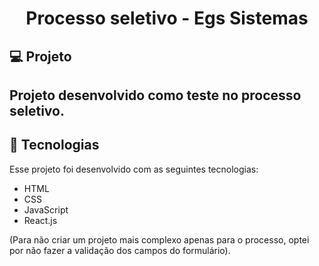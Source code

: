 <h1 align="center">Processo seletivo - Egs Sistemas</h1>

<h2>💻 Projeto</h2>
<h2>Projeto desenvolvido como teste no processo seletivo.</h2>

<h2>🚀 Tecnologias</h2>
<p>Esse projeto foi desenvolvido com as seguintes tecnologias:</p>

<ul>
  <li>HTML</li>
  <li>CSS</li>
  <li>JavaScript</li>
  <li>React.js</li>
</ul>

<p>(Para não criar um projeto mais complexo apenas para o processo, optei por não fazer a validação dos campos do formulário).</p>
